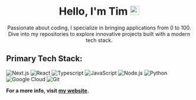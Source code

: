 <h1 align="center"><b>Hello, I'm Tim </b><img src="https://media.giphy.com/media/hvRJCLFzcasrR4ia7z/giphy.gif" width="25"></h1>

<p align="center">
    Passionate about coding, I specialize in bringing applications from 0 to 100. Dive into my repositories to explore innovative projects built with a modern tech stack.
</p>

## **Primary Tech Stack**:
  ![Next.js](https://img.shields.io/badge/-Next.js-000000?style=flat&logo=next.js)
  ![React](https://img.shields.io/badge/-React-000000?style=flat&logo=react)
  ![Typescript](https://img.shields.io/badge/-Typescript-000000?style=flat&logo=typescript)
  ![JavaScript](https://img.shields.io/badge/-JavaScript-000000?style=flat&logo=javascript)
  ![Node.js](https://img.shields.io/badge/-Node.js-000000?style=flat&logo=node.js)
  ![Python](https://img.shields.io/badge/-Python-000000?style=flat&logo=python)
  ![Google Cloud](https://img.shields.io/badge/-Google%20Cloud-000000?style=flat&logo=google-cloud)
  ![Git](https://img.shields.io/badge/-Git-000000?style=flat&logo=git)


**For a more info, visit [my website](https://techtim.dev).**
